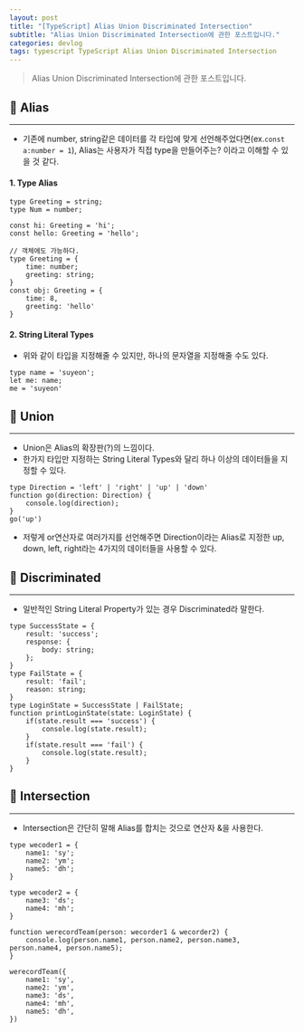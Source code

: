 ```yaml
---
layout: post
title: "[TypeScript] Alias Union Discriminated Intersection"
subtitle: "Alias Union Discriminated Intersection에 관한 포스트입니다."
categories: devlog
tags: typescript TypeScript Alias Union Discriminated Intersection
---
```


> Alias Union Discriminated Intersection에 관한 포스트입니다.

<!--more-->

## 📌 Alias

---

- 기존에 number, string같은 데이터를 각 타입에 맞게 선언해주었다면(ex.`const a:number = 1`), Alias는 사용자가 직접 type을 만들어주는? 이라고 이해할 수 있을 것 같다.

#### 1. Type Alias

```
type Greeting = string;
type Num = number;

const hi: Greeting = 'hi';
const hello: Greeting = 'hello';

// 객체에도 가능하다.
type Greeting = {
    time: number;
    greeting: string;
}
const obj: Greeting = {
    time: 8,
    greeting: 'hello'
}
```

#### 2. String Literal Types

- 위와 같이 타입을 지정해줄 수 있지만, 하나의 문자열을 지정해줄 수도 있다.

```
type name = 'suyeon';
let me: name;
me = 'suyeon'
```

## 📌 Union

---

- Union은 Alias의 확장판(?)의 느낌이다.
- 한가지 타입만 지정하는 String Literal Types와 달리 하나 이상의 데이터들을 지정할 수 있다.

```
type Direction = 'left' | 'right' | 'up' | 'down'
function go(direction: Direction) {
    console.log(direction);
}
go('up')
```

- 저렇게 or연산자로 여러가지를 선언해주면 Direction이라는 Alias로 지정한 up, down, left, right라는 4가지의 데이터들을 사용할 수 있다.

## 📌 Discriminated

---

- 일반적인 String Literal Property가 있는 경우 Discriminated라 말한다.

```
type SuccessState = {
    result: 'success';
    response: {
        body: string;
    };
}
type FailState = {
    result: 'fail';
    reason: string;
}
type LoginState = SuccessState | FailState;
function printLoginState(state: LoginState) {
    if(state.result === 'success') {
        console.log(state.result);
    }
    if(state.result === 'fail') {
        console.log(state.result);
    }
}
```

## 📌 Intersection

---

- Intersection은 간단히 말해 Alias를 합치는 것으로 연산자 &을 사용한다.

```
type wecoder1 = {
    name1: 'sy';
    name2: 'ym';
    name5: 'dh';
}

type wecoder2 = {
    name3: 'ds';
    name4: 'mh';
}

function werecordTeam(person: wecorder1 & wecorder2) {
    console.log(person.name1, person.name2, person.name3, person.name4, person.name5);
}

werecordTeam({
    name1: 'sy',
    name2: 'ym',
    name3: 'ds',
    name4: 'mh',
    name5: 'dh',
})
```
